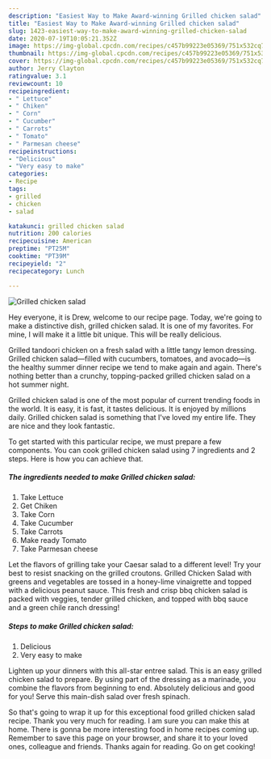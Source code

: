 ```yaml
---
description: "Easiest Way to Make Award-winning Grilled chicken salad"
title: "Easiest Way to Make Award-winning Grilled chicken salad"
slug: 1423-easiest-way-to-make-award-winning-grilled-chicken-salad
date: 2020-07-19T10:05:21.352Z
image: https://img-global.cpcdn.com/recipes/c457b99223e05369/751x532cq70/grilled-chicken-salad-recipe-main-photo.jpg
thumbnail: https://img-global.cpcdn.com/recipes/c457b99223e05369/751x532cq70/grilled-chicken-salad-recipe-main-photo.jpg
cover: https://img-global.cpcdn.com/recipes/c457b99223e05369/751x532cq70/grilled-chicken-salad-recipe-main-photo.jpg
author: Jerry Clayton
ratingvalue: 3.1
reviewcount: 10
recipeingredient:
- " Lettuce"
- " Chiken"
- " Corn"
- " Cucumber"
- " Carrots"
- " Tomato"
- " Parmesan cheese"
recipeinstructions:
- "Delicious"
- "Very easy to make"
categories:
- Recipe
tags:
- grilled
- chicken
- salad

katakunci: grilled chicken salad 
nutrition: 200 calories
recipecuisine: American
preptime: "PT25M"
cooktime: "PT39M"
recipeyield: "2"
recipecategory: Lunch

---
```



![Grilled chicken salad](https://img-global.cpcdn.com/recipes/c457b99223e05369/751x532cq70/grilled-chicken-salad-recipe-main-photo.jpg)

Hey everyone, it is Drew, welcome to our recipe page. Today, we're going to make a distinctive dish, grilled chicken salad. It is one of my favorites. For mine, I will make it a little bit unique. This will be really delicious.

Grilled tandoori chicken on a fresh salad with a little tangy lemon dressing. Grilled chicken salad—filled with cucumbers, tomatoes, and avocado—is the healthy summer dinner recipe we tend to make again and again. There&#39;s nothing better than a crunchy, topping-packed grilled chicken salad on a hot summer night.

Grilled chicken salad is one of the most popular of current trending foods in the world. It is easy, it is fast, it tastes delicious. It is enjoyed by millions daily. Grilled chicken salad is something that I've loved my entire life. They are nice and they look fantastic.


To get started with this particular recipe, we must prepare a few components. You can cook grilled chicken salad using 7 ingredients and 2 steps. Here is how you can achieve that.

<!--inarticleads1-->

##### The ingredients needed to make Grilled chicken salad:

1. Take  Lettuce
1. Get  Chiken
1. Take  Corn
1. Take  Cucumber
1. Take  Carrots
1. Make ready  Tomato
1. Take  Parmesan cheese


Let the flavors of grilling take your Caesar salad to a different level! Try your best to resist snacking on the grilled croutons. Grilled Chicken Salad with greens and vegetables are tossed in a honey-lime vinaigrette and topped with a delicious peanut sauce. This fresh and crisp bbq chicken salad is packed with veggies, tender grilled chicken, and topped with bbq sauce and a green chile ranch dressing! 

<!--inarticleads2-->

##### Steps to make Grilled chicken salad:

1. Delicious
1. Very easy to make


Lighten up your dinners with this all-star entree salad. This is an easy grilled chicken salad to prepare. By using part of the dressing as a marinade, you combine the flavors from beginning to end. Absolutely delicious and good for you! Serve this main-dish salad over fresh spinach. 

So that's going to wrap it up for this exceptional food grilled chicken salad recipe. Thank you very much for reading. I am sure you can make this at home. There is gonna be more interesting food in home recipes coming up. Remember to save this page on your browser, and share it to your loved ones, colleague and friends. Thanks again for reading. Go on get cooking!
